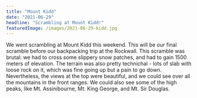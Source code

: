 ```yaml
---
title: "Mount Kidd"
date: "2021-06-29"
headline: "Scrambling at Mount Kidd!"
featuredImage: /images/2021-06-29-kidd.jpg
---
```


We went scrambling at Mount Kidd this weekend. This will be our final scramble before our backpacking trip at the Rockwall. This scramble was brutal: we had to cross some slippery snow patches, and had to gain 1500 meters of elevation. The terrain was also pretty technichal - lots of slab with loose rock on it, which was fine going up but a pain to go down. Nevertheless, the views at the top were beautiful, and we could see over all the mountains in the front ranges. We could also see some of the high peaks, like Mt. Assinibourne, Mt. King George, and Mt. Sir Douglas. 